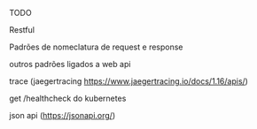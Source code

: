 TODO

Restful

Padrões de nomeclatura de request e response

outros padrões ligados a web api

trace (jaegertracing https://www.jaegertracing.io/docs/1.16/apis/)

get /healthcheck do kubernetes

json api (https://jsonapi.org/)